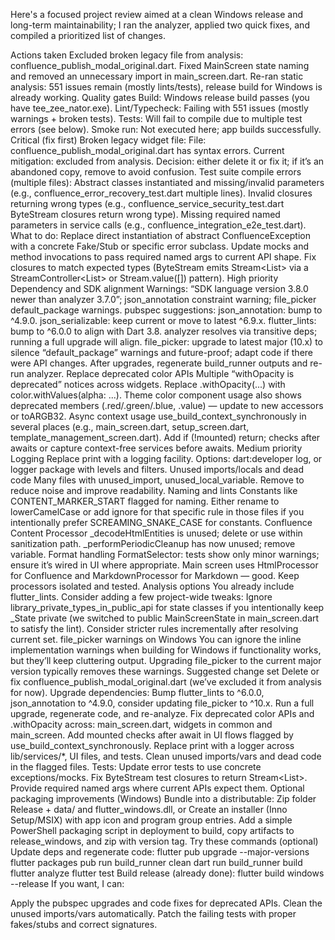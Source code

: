 Here's a focused project review aimed at a clean Windows release and long-term maintainability; I ran the analyzer, applied two quick fixes, and compiled a prioritized list of changes.

Actions taken
Excluded broken legacy file from analysis: confluence_publish_modal_original.dart.
Fixed MainScreen state naming and removed an unnecessary import in main_screen.dart.
Re-ran static analysis: 551 issues remain (mostly lints/tests), release build for Windows is already working.
Quality gates
Build: Windows release build passes (you have tee_zee_nator.exe).
Lint/Typecheck: Failing with 551 issues (mostly warnings + broken tests).
Tests: Will fail to compile due to multiple test errors (see below).
Smoke run: Not executed here; app builds successfully.
Critical (fix first)
Broken legacy widget file:
File: confluence_publish_modal_original.dart has syntax errors.
Current mitigation: excluded from analysis. Decision: either delete it or fix it; if it’s an abandoned copy, remove to avoid confusion.
Test suite compile errors (multiple files):
Abstract classes instantiated and missing/invalid parameters (e.g., confluence_error_recovery_test.dart multiple lines).
Invalid closures returning wrong types (e.g., confluence_service_security_test.dart ByteStream closures return wrong type).
Missing required named parameters in service calls (e.g., confluence_integration_e2e_test.dart).
What to do:
Replace direct instantiation of abstract ConfluenceException with a concrete Fake/Stub or specific error subclass.
Update mocks and method invocations to pass required named args to current API shape.
Fix closures to match expected types (ByteStream emits Stream<List<int>> via a StreamController<List<int>> or Stream.value(<int>[]) pattern).
High priority
Dependency and SDK alignment
Warnings: “SDK language version 3.8.0 newer than analyzer 3.7.0”; json_annotation constraint warning; file_picker default_package warnings.
pubspec suggestions:
json_annotation: bump to ^4.9.0.
json_serializable: keep current or move to latest ^6.9.x.
flutter_lints: bump to ^6.0.0 to align with Dart 3.8.
analyzer resolves via transitive deps; running a full upgrade will align.
file_picker: upgrade to latest major (10.x) to silence “default_package” warnings and future-proof; adapt code if there were API changes.
After upgrades, regenerate build_runner outputs and re-run analyzer.
Replace deprecated color APIs
Multiple “withOpacity is deprecated” notices across widgets. Replace .withOpacity(...) with color.withValues(alpha: ...).
Theme color component usage also shows deprecated members (.red/.green/.blue, .value) — update to new accessors or toARGB32.
Async context usage
use_build_context_synchronously in several places (e.g., main_screen.dart, setup_screen.dart, template_management_screen.dart).
Add if (!mounted) return; checks after awaits or capture context-free services before awaits.
Medium priority
Logging
Replace print with a logging facility. Options: dart:developer log, or logger package with levels and filters.
Unused imports/locals and dead code
Many files with unused_import, unused_local_variable. Remove to reduce noise and improve readability.
Naming and lints
Constants like CONTENT_MARKER_START flagged for naming. Either rename to lowerCamelCase or add ignore for that specific rule in those files if you intentionally prefer SCREAMING_SNAKE_CASE for constants.
Confluence Content Processor
_decodeHtmlEntities is unused; delete or use within sanitization path.
_performPeriodicCleanup has now unused; remove variable.
Format handling
FormatSelector: tests show only minor warnings; ensure it’s wired in UI where appropriate.
Main screen uses HtmlProcessor for Confluence and MarkdownProcessor for Markdown — good. Keep processors isolated and tested.
Analysis options
You already include flutter_lints. Consider adding a few project-wide tweaks:
Ignore library_private_types_in_public_api for state classes if you intentionally keep _State private (we switched to public MainScreenState in main_screen.dart to satisfy the lint).
Consider stricter rules incrementally after resolving current set.
file_picker warnings on Windows
You can ignore the inline implementation warnings when building for Windows if functionality works, but they’ll keep cluttering output. Upgrading file_picker to the current major version typically removes these warnings.
Suggested change set
Delete or fix confluence_publish_modal_original.dart (we’ve excluded it from analysis for now).
Upgrade dependencies:
Bump flutter_lints to ^6.0.0, json_annotation to ^4.9.0, consider updating file_picker to ^10.x.
Run a full upgrade, regenerate code, and re-analyze.
Fix deprecated color APIs and .withOpacity across:
main_screen.dart, widgets in common and main_screen.
Add mounted checks after await in UI flows flagged by use_build_context_synchronously.
Replace print with a logger across lib/services/*, UI files, and tests.
Clean unused imports/vars and dead code in the flagged files.
Tests:
Update error tests to use concrete exceptions/mocks.
Fix ByteStream test closures to return Stream<List<int>>.
Provide required named args where current APIs expect them.
Optional packaging improvements (Windows)
Bundle into a distributable:
Zip folder Release + data/ and flutter_windows.dll, or
Create an installer (Inno Setup/MSIX) with app icon and program group entries.
Add a simple PowerShell packaging script in deployment to build, copy artifacts to release_windows, and zip with version tag.
Try these commands (optional)
Update deps and regenerate code:
flutter pub upgrade --major-versions
flutter packages pub run build_runner clean
dart run build_runner build
flutter analyze
flutter test
Build release (already done):
flutter build windows --release
If you want, I can:

Apply the pubspec upgrades and code fixes for deprecated APIs.
Clean the unused imports/vars automatically.
Patch the failing tests with proper fakes/stubs and correct signatures.